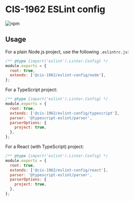 # CIS-1962 ESLint config

![npm](https://img.shields.io/npm/v/%40cis-1962%2Feslint-config)

## Usage

For a plain Node.js project, use the following `.eslintrc.js`:

```js
/** @type {import('eslint').Linter.Config} */
module.exports = {
  root: true,
  extends: ['@cis-1962/eslint-config/node'],
};
```

For a TypeScript project:

```js
/** @type {import('eslint').Linter.Config} */
module.exports = {
  root: true,
  extends: ['@cis-1962/eslint-config/typescript'],
  parser: '@typescript-eslint/parser',
  parserOptions: {
    project: true,
  },
};
```

For a React (with TypeScript) project:

```js
/** @type {import('eslint').Linter.Config} */
module.exports = {
  root: true,
  extends: ['@cis-1962/eslint-config/react'],
  parser: '@typescript-eslint/parser',
  parserOptions: {
    project: true,
  },
};
```
